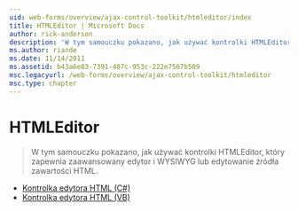 ```yaml
---
uid: web-forms/overview/ajax-control-toolkit/htmleditor/index
title: HTMLEditor | Microsoft Docs
author: rick-anderson
description: 'W tym samouczku pokazano, jak używać kontrolki HTMLEditor, który zapewnia zaawansowany edytor i WYSIWYG lub edytowanie źródła zawartości HTML.'
ms.author: riande
ms.date: 11/14/2011
ms.assetid: b43a6e83-7391-407c-953c-222e7567b509
msc.legacyurl: /web-forms/overview/ajax-control-toolkit/htmleditor
msc.type: chapter
---
```

<a name="htmleditor"></a>HTMLEditor
====================
> W tym samouczku pokazano, jak używać kontrolki HTMLEditor, który zapewnia zaawansowany edytor i WYSIWYG lub edytowanie źródła zawartości HTML.


- [Kontrolka edytora HTML (C#)](how-do-i-use-the-html-editor-control-cs.md)
- [Kontrolka edytora HTML (VB)](how-do-i-use-the-html-editor-control-vb.md)
